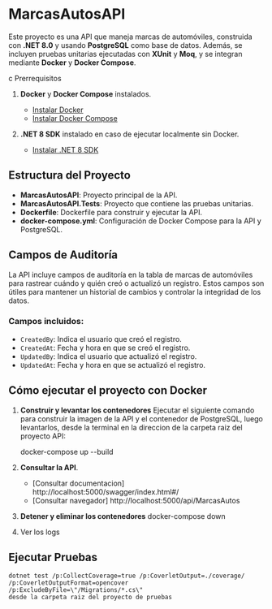 # MarcasAutosAPI

Este proyecto es una API que maneja marcas de automóviles, construida con **.NET 8.0** y usando **PostgreSQL** como base de datos. Además, se incluyen pruebas unitarias ejecutadas con **XUnit** y **Moq**, y se integran mediante **Docker** y **Docker Compose**.

c Prerrequisitos

1. **Docker** y **Docker Compose** instalados.
   - [Instalar Docker](https://docs.docker.com/get-docker/)
   - [Instalar Docker Compose](https://docs.docker.com/compose/install/)

2. **.NET 8 SDK** instalado en caso de ejecutar localmente sin Docker.
   - [Instalar .NET 8 SDK](https://dotnet.microsoft.com/download/dotnet/8.0)

## Estructura del Proyecto

- **MarcasAutosAPI**: Proyecto principal de la API.
- **MarcasAutosAPI.Tests**: Proyecto que contiene las pruebas unitarias.
- **Dockerfile**: Dockerfile para construir y ejecutar la API.
- **docker-compose.yml**: Configuración de Docker Compose para la API y PostgreSQL.

## Campos de Auditoría

La API incluye campos de auditoría en la tabla de marcas de automóviles para rastrear cuándo y quién creó o actualizó un registro. Estos campos son útiles para mantener un historial de cambios y controlar la integridad de los datos.

### Campos incluidos:

- `CreatedBy`: Indica el usuario que creó el registro.
- `CreatedAt`: Fecha y hora en que se creó el registro.
- `UpdatedBy`: Indica el usuario que actualizó el registro.
- `UpdatedAt`: Fecha y hora en que se actualizó el registro.

## Cómo ejecutar el proyecto con Docker
1. **Construir y levantar los contenedores**
    Ejecutar el siguiente comando para construir la imagen de la API y el contenedor de PostgreSQL, luego levantarlos, desde la terminal en la direccion de la carpeta raiz del proyecto API:

    docker-compose up --build

2. **Consultar la API**.
    - [Consultar documentacion] http://localhost:5000/swagger/index.html#/
    - [Consultar navegador] http://localhost:5000/api/MarcasAutos

3. **Detener y eliminar los contenedores**
    docker-compose down
4. Ver los logs

## Ejecutar Pruebas
    dotnet test /p:CollectCoverage=true /p:CoverletOutput=./coverage/ /p:CoverletOutputFormat=opencover /p:ExcludeByFile=\"/Migrations/*.cs\" 
    desde la carpeta raiz del proyecto de pruebas

